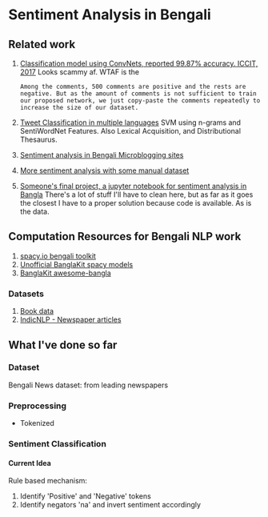 # Sentiment Analysis in Bengali

## Related work

1. [Classification model using ConvNets, reported 99.87% accuracy. ICCIT, 2017](https://ieeexplore.ieee.org/document/8281840)
   Looks scammy af. WTAF is the 

   ```
   Among the comments, 500 comments are positive and the rests are negative. But as the amount of comments is not sufficient to train our proposed network, we just copy-paste the comments repeatedly to increase the size of our dataset.
   ```

   

2. [Tweet Classification in multiple languages](https://www.inf.uni-hamburg.de/en/inst/ab/lt/publications/2015-kumar-etal-mike.pdf)
   SVM using n-grams and SentiWordNet Features. Also Lexical Acquisition, and Distributional Thesaurus.

3. [Sentiment analysis in Bengali Microblogging sites](http://dspace.bracu.ac.bd/xmlui/handle/10361/2902)

4. [More sentiment analysis with some manual dataset](https://pdfs.semanticscholar.org/6d1f/47c985d5d946abcc8c48ec0b8a902f58b960.pdf)

5. [Someone's final project, a jupyter notebook for sentiment analysis in Bangla](https://github.com/abhie19/Sentiment-Analysis-Bangla-Language/blob/master/ANLP%20Final%20Project.ipynb)
   There's a lot of stuff I'll have to clean here, but as far as it goes the closest I have to a proper solution because code is available. As is the data. 

## Computation Resources for Bengali NLP work

1. [spacy.io bengali toolkit](https://github.com/explosion/spaCy/tree/master/spacy/lang/bn)
2. [Unofficial BanglaKit spacy models](https://github.com/banglakit/spacy-models)
3. [BanglaKit awesome-bangla](https://github.com/banglakit/awesome-bangla)

### Datasets

1. [Book data](~/Documents/Acads/Projects/CL2-Project/datasets/books/)
2. [IndicNLP - Newspaper articles](~/Documents/Acads/Projects/CL2-Project/datasets/news-indicnlp/)

## What I've done so far

### Dataset

Bengali News dataset: from leading newspapers

### Preprocessing

- Tokenized

### Sentiment Classification

#### Current Idea

Rule based mechanism:

1. Identify 'Positive' and 'Negative' tokens
2. Identify negators 'na' and invert sentiment accordingly  



